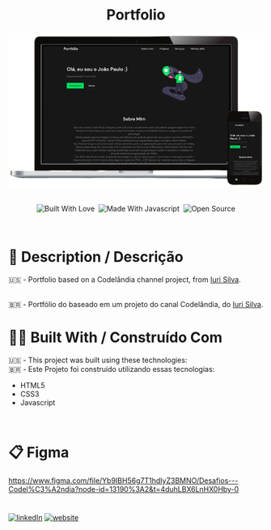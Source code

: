 <h1 align="center">
  Portfolio
</h1>
<div align="center">
  <img alt="Demo" src="./src/img/screen.png" />
</div>

<br/>

<center>

<img alt="Built With Love" src="https://forthebadge.com/images/badges/built-with-love.svg" title="Built With Love"/>&nbsp;
 <img alt="Made With Javascript" src="https://forthebadge.com/images/badges/made-with-javascript.svg" title="Made With Javascript"/>&nbsp;
 <img alt="Open Source" src="https://forthebadge.com/images/badges/open-source.svg" title="Open Source"/>

</center>

<br />

# 📰 Description / Descrição

🇺🇸 - Portfolio based on a Codelândia channel project, from <a href="https://iuricode.com/">Iuri Silva</a>.

<br />
🇧🇷 - Portfólio do baseado em um projeto do canal Codelândia,  do <a href="https://iuricode.com/">Iuri Silva</a>.

<br />

# 👷🔧 Built With / Construído Com

🇺🇸 - This project was built using these technologies:<br />
🇧🇷 - Este Projeto foi construído utilizando essas tecnologias:
- HTML5
- CSS3
- Javascript

<br />

# 📋 Figma
https://www.figma.com/file/Yb9IBH56g7T1hdIyZ3BMNO/Desafios---Codel%C3%A2ndia?node-id=13190%3A2&t=4duhLBX6LnHX0Hby-0

# 
[![linkedIn](https://img.shields.io/badge/linkedin-0A66C2?style=for-the-badge&logo=linkedin&logoColor=white)](https://www.linkedin.com/in/jpvasques/)
[![website](https://img.shields.io/badge/VASQUESJP-000000?style=for-the-badge&logo=internetexplorer&logoColor=white)](https://vasquesjp.github.io/)